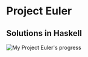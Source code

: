 # Project Euler

## Solutions in Haskell

![My Project Euler's progress](https://projecteuler.net/profile/PPichugin.png?)
